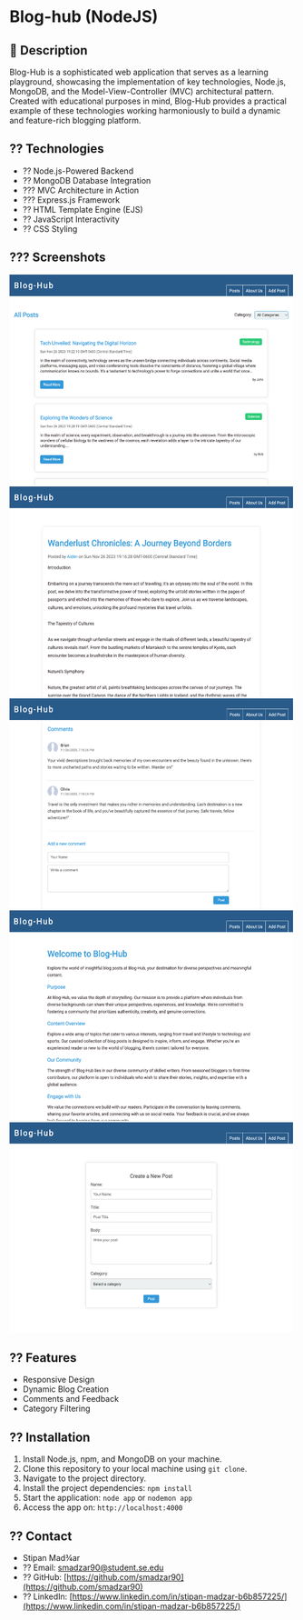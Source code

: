 # Blog-hub (NodeJS)

## 📖  Description

Blog-Hub is a sophisticated web application that serves as a learning playground, showcasing the implementation of key technologies, Node.js, MongoDB, and the Model-View-Controller (MVC) architectural pattern. Created with educational purposes in mind, Blog-Hub provides a practical example of these technologies working harmoniously to build a dynamic and feature-rich blogging platform.

## ??  Technologies

- ?? Node.js-Powered Backend
- ?? MongoDB Database Integration
- ??? MVC Architecture in Action
- ??? Express.js Framework
- ?? HTML Template Engine (EJS)
- ?? JavaScript Interactivity
- ?? CSS Styling

## ???  Screenshots

<img src="screenshots/all_posts.png" width="500" height="370" />
<img src="screenshots/post_details.png" width="500" height="370" />
<img src="screenshots/post_comments.png" width="500" height="370" />
<img src="screenshots/about_us.png" width="500" height="370" />
<img src="screenshots/add_post.png" width="500" height="370" />

## ??  Features

- Responsive Design
- Dynamic Blog Creation
- Comments and Feedback
- Category Filtering

## ??  Installation

1. Install Node.js, npm, and MongoDB on your machine.
2. Clone this repository to your local machine using `git clone`.
3. Navigate to the project directory.
4. Install the project dependencies: `npm install`
5. Start the application: `node app` or `nodemon app`  
6. Access the app on: `http://localhost:4000`


## ??  Contact

- Stipan Mad¾ar
- ?? Email: smadzar90@student.se.edu
- ?? GitHub: [https://github.com/smadzar90](https://github.com/smadzar90)
- ?? LinkedIn: [https://www.linkedin.com/in/stipan-madzar-b6b857225/](https://www.linkedin.com/in/stipan-madzar-b6b857225/)
